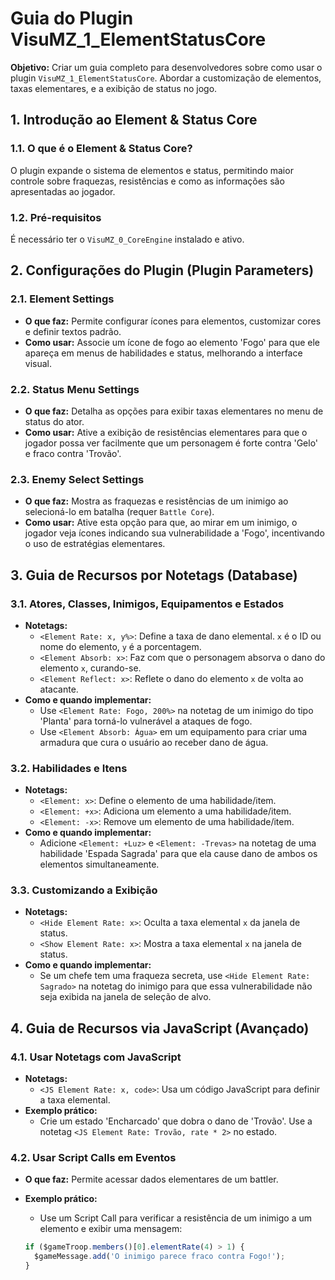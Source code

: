 # Guia do Plugin VisuMZ_1_ElementStatusCore

**Objetivo:** Criar um guia completo para desenvolvedores sobre como usar o plugin `VisuMZ_1_ElementStatusCore`. Abordar a customização de elementos, taxas elementares, e a exibição de status no jogo.

## 1. Introdução ao Element & Status Core

### 1.1. O que é o Element & Status Core?

O plugin expande o sistema de elementos e status, permitindo maior controle sobre fraquezas, resistências e como as informações são apresentadas ao jogador.

### 1.2. Pré-requisitos

É necessário ter o `VisuMZ_0_CoreEngine` instalado e ativo.

## 2. Configurações do Plugin (Plugin Parameters)

### 2.1. Element Settings

- **O que faz:** Permite configurar ícones para elementos, customizar cores e definir textos padrão.
- **Como usar:** Associe um ícone de fogo ao elemento 'Fogo' para que ele apareça em menus de habilidades e status, melhorando a interface visual.

### 2.2. Status Menu Settings

- **O que faz:** Detalha as opções para exibir taxas elementares no menu de status do ator.
- **Como usar:** Ative a exibição de resistências elementares para que o jogador possa ver facilmente que um personagem é forte contra 'Gelo' e fraco contra 'Trovão'.

### 2.3. Enemy Select Settings

- **O que faz:** Mostra as fraquezas e resistências de um inimigo ao selecioná-lo em batalha (requer `Battle Core`).
- **Como usar:** Ative esta opção para que, ao mirar em um inimigo, o jogador veja ícones indicando sua vulnerabilidade a 'Fogo', incentivando o uso de estratégias elementares.

## 3. Guia de Recursos por Notetags (Database)

### 3.1. Atores, Classes, Inimigos, Equipamentos e Estados

- **Notetags:**
  - `<Element Rate: x, y%>`: Define a taxa de dano elemental. `x` é o ID ou nome do elemento, `y` é a porcentagem.
  - `<Element Absorb: x>`: Faz com que o personagem absorva o dano do elemento `x`, curando-se.
  - `<Element Reflect: x>`: Reflete o dano do elemento `x` de volta ao atacante.
- **Como e quando implementar:**
  - Use `<Element Rate: Fogo, 200%>` na notetag de um inimigo do tipo 'Planta' para torná-lo vulnerável a ataques de fogo.
  - Use `<Element Absorb: Água>` em um equipamento para criar uma armadura que cura o usuário ao receber dano de água.

### 3.2. Habilidades e Itens

- **Notetags:**
  - `<Element: x>`: Define o elemento de uma habilidade/item.
  - `<Element: +x>`: Adiciona um elemento a uma habilidade/item.
  - `<Element: -x>`: Remove um elemento de uma habilidade/item.
- **Como e quando implementar:**
  - Adicione `<Element: +Luz>` e `<Element: -Trevas>` na notetag de uma habilidade 'Espada Sagrada' para que ela cause dano de ambos os elementos simultaneamente.

### 3.3. Customizando a Exibição

- **Notetags:**
  - `<Hide Element Rate: x>`: Oculta a taxa elemental `x` da janela de status.
  - `<Show Element Rate: x>`: Mostra a taxa elemental `x` na janela de status.
- **Como e quando implementar:**
  - Se um chefe tem uma fraqueza secreta, use `<Hide Element Rate: Sagrado>` na notetag do inimigo para que essa vulnerabilidade não seja exibida na janela de seleção de alvo.

## 4. Guia de Recursos via JavaScript (Avançado)

### 4.1. Usar Notetags com JavaScript

- **Notetags:**
  - `<JS Element Rate: x, code>`: Usa um código JavaScript para definir a taxa elemental.
- **Exemplo prático:**
  - Crie um estado 'Encharcado' que dobra o dano de 'Trovão'. Use a notetag `<JS Element Rate: Trovão, rate * 2>` no estado.

### 4.2. Usar Script Calls em Eventos

- **O que faz:** Permite acessar dados elementares de um battler.
- **Exemplo prático:**
  - Use um Script Call para verificar a resistência de um inimigo a um elemento e exibir uma mensagem:

  ```javascript
  if ($gameTroop.members()[0].elementRate(4) > 1) {
    $gameMessage.add('O inimigo parece fraco contra Fogo!');
  }
  ```
